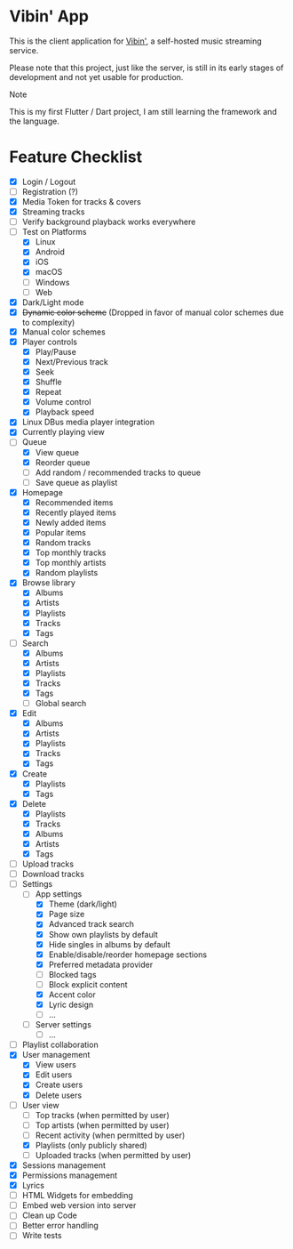 # Vibin' App

This is the client application for [Vibin'](https://github.com/mickkc/vibin), a self-hosted music streaming service.

Please note that this project, just like the server, is still in its early stages of development and not yet usable for production.

> [!NOTE]
> This is my first Flutter / Dart project, I am still learning the framework and the language.

# Feature Checklist

- [x] Login / Logout
- [ ] Registration (?)
- [x] Media Token for tracks & covers
- [x] Streaming tracks
- [ ] Verify background playback works everywhere
- [ ] Test on Platforms
  - [x] Linux
  - [x] Android
  - [x] iOS
  - [x] macOS
  - [ ] Windows
  - [ ] Web
- [x] Dark/Light mode
- [x] ~~Dynamic color scheme~~ (Dropped in favor of manual color schemes due to complexity)
- [x] Manual color schemes
- [x] Player controls
    - [x] Play/Pause
    - [x] Next/Previous track
    - [x] Seek
    - [x] Shuffle
    - [x] Repeat
    - [x] Volume control
    - [x] Playback speed
- [x] Linux DBus media player integration
- [x] Currently playing view
- [ ] Queue
    - [x] View queue
    - [x] Reorder queue
    - [ ] Add random / recommended tracks to queue
    - [ ] Save queue as playlist
- [x] Homepage
  - [x] Recommended items
  - [x] Recently played items
  - [x] Newly added items
  - [x] Popular items
  - [x] Random tracks
  - [x] Top monthly tracks
  - [x] Top monthly artists
  - [x] Random playlists
- [x] Browse library
  - [x] Albums
  - [x] Artists
  - [x] Playlists
  - [x] Tracks
  - [x] Tags
- [ ] Search
  - [x] Albums
  - [x] Artists
  - [x] Playlists
  - [x] Tracks
  - [x] Tags
  - [ ] Global search
- [x] Edit
  - [x] Albums
  - [x] Artists
  - [x] Playlists
  - [x] Tracks
  - [x] Tags
- [x] Create 
  - [x] Playlists
  - [x] Tags
- [x] Delete
    - [x] Playlists
    - [x] Tracks
    - [x] Albums
    - [x] Artists
    - [x] Tags
- [ ] Upload tracks
- [ ] Download tracks
- [ ] Settings
  - [ ] App settings
    - [x] Theme (dark/light)
    - [x] Page size
    - [x] Advanced track search
    - [x] Show own playlists by default
    - [x] Hide singles in albums by default
    - [x] Enable/disable/reorder homepage sections
    - [x] Preferred metadata provider
    - [ ] Blocked tags
    - [ ] Block explicit content
    - [x] Accent color
    - [x] Lyric design
    - [ ] ...
  - [ ] Server settings
    - [ ] ...
- [ ] Playlist collaboration
- [x] User management
  - [x] View users
  - [x] Edit users
  - [x] Create users
  - [x] Delete users
- [ ] User view
  - [ ] Top tracks (when permitted by user)
  - [ ] Top artists (when permitted by user)
  - [ ] Recent activity (when permitted by user)
  - [x] Playlists (only publicly shared)
  - [ ] Uploaded tracks (when permitted by user)
- [x] Sessions management
- [x] Permissions management
- [x] Lyrics
- [ ] HTML Widgets for embedding
- [ ] Embed web version into server
- [ ] Clean up Code
- [ ] Better error handling
- [ ] Write tests
